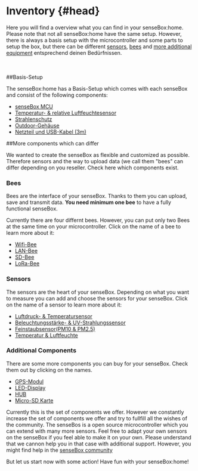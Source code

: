 # Inventory {#head}
<div class="description">Here you will find a overview what you can find in your senseBox:home. Please note that not all senseBox:home have the same setup. However, there is always a basis setup with the microcontroller and some parts to setup the box, but there can be different <a href="/komponenten/sensoren/README.md">sensors</a>, <a href="/komponenten/bees/README.md">bees</a> and <a href="/komponenten/zubehoer/README.md">more additional equipment</a> entsprechend deinen Bedürfnissen.</div>

<div class="line">
    <br>
    <br>
</div>

##Basis-Setup 

The senseBox:home has a Basis-Setup which comes with each senseBox and consist of the following components:


+ [senseBox MCU](komponenten/sensebox-mcu.md)
+ [Temperatur- & relative Luftfeuchtesensor](komponenten/sensoren/hdc1080.md)
+ [Strahlenschutz](komponenten/zubehoer/strahlenschutz.md)
+ [Outdoor-Gehäuse](komponenten/zubehoer/gehaeuse.md)
+ [Netzteil und USB-Kabel (3m)](komponenten/zubehoer/netzteil-und-usb-kabel.md)


##More components which can differ

We wanted to create the senseBox as flexible and customized as possible. Therefore sensors and the way to upload data (we call them "bees" can differ depending on you reseller. Check here which components exist.

### Bees 
Bees are the interface of your senseBox. Thanks to them you can upload, save and transmit data. **You need minimum one bee** to have a fully functional senseBox.

Currently there are four differnt bees. However, you can put only two Bees at the same time on your microcontroller. Click on the name of a bee to learn more about it:

* [Wifi-Bee](komponenten/bees/wifi.md)
* [LAN-Bee](komponenten/bees/lan.md)
* [SD-Bee](komponenten/bees/sd.md)
* [LoRa-Bee](komponenten/bees/lora.md)

### Sensors
The sensors are the heart of your senseBox. Depending on what you want to measure you can add and choose the sensors for your senseBox. 
Click on the name of a sensor to learn more about it:

* [Luftdruck- & Temperatursensor](komponenten/sensoren/luftdruck-temperatur.md)
* [Beleuchtungsstärke- & UV-Strahlungssensor](komponenten/sensoren/belichtung-und-uv.md)
* [Feinstaubsensor(PM10 & PM2.5)](komponenten/sensoren/feinstaub.md)
* [Temperatur & Luftfeuchte](komponenten/sensoren/hdc1080.md) 

### Additional Components
There are some more components you can buy for your senseBox. Check them out by clicking on the names.

+ [GPS-Modul](komponenten/zubehoer/gps.md)
+ [LED-Display](komponenten/zubehoer/led-display.md)
+ [HUB](komponenten/zubehoer/hub.md)
+ [Micro-SD Karte](komponenten/zubehoer/micro-sd-karte.md)

Currently this is the set of components we offer. However we constantly increase the set of components we offer and try to fullfill all the wishes of the community. The senseBos is a open source microcontroller which you can extend with many more sensors. Feel free to adapt your own sensors on the senseBox if you feel able to make it on your own. Please understand that we cannon help you in that case with additional support. However, you might find help in the [senseBox community](https://forum.sensebox.de/)

But let us start now with some action!
Have fun with your senseBox:home!

